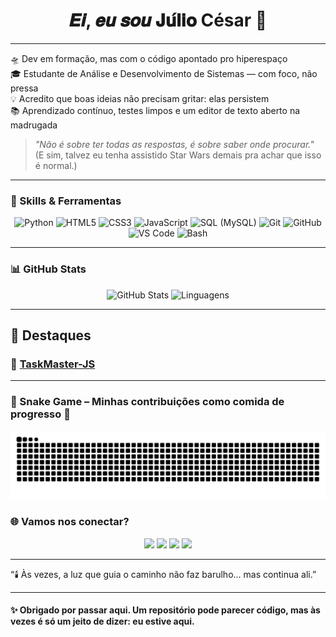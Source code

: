 <!-- readme especial do juliooeboy -->

<h1 align="center">𝑬𝒊, 𝒆𝒖 𝒔𝒐𝒖 𝐉𝐮́𝐥𝐢𝐨 César 👋</h1>

---

🛸 Dev em formação, mas com o código apontado pro hiperespaço  
🎓 Estudante de Análise e Desenvolvimento de Sistemas — com foco, não pressa  
💡 Acredito que boas ideias não precisam gritar: elas persistem  
📚 Aprendizado contínuo, testes limpos e um editor de texto aberto na madrugada  

> *"Não é sobre ter todas as respostas, é sobre saber onde procurar."*  
> (E sim, talvez eu tenha assistido Star Wars demais pra achar que isso é normal.)

---

### 🧰 Skills & Ferramentas

<div align="center">
  <img src="https://cdn.jsdelivr.net/gh/devicons/devicon/icons/python/python-original.svg" width="40" alt="Python" />
  <img src="https://cdn.jsdelivr.net/gh/devicons/devicon/icons/html5/html5-original.svg" width="40" alt="HTML5" />
  <img src="https://cdn.jsdelivr.net/gh/devicons/devicon/icons/css3/css3-original.svg" width="40" alt="CSS3" />
  <img src="https://cdn.jsdelivr.net/gh/devicons/devicon/icons/javascript/javascript-original.svg" width="40" alt="JavaScript" />
  <img src="https://cdn.jsdelivr.net/gh/devicons/devicon/icons/mysql/mysql-original.svg" width="40" alt="SQL (MySQL)" />
  <img src="https://cdn.jsdelivr.net/gh/devicons/devicon/icons/git/git-original.svg" width="40" alt="Git" />
  <img src="https://cdn.jsdelivr.net/gh/devicons/devicon/icons/github/github-original.svg" width="40" alt="GitHub" />
  <img src="https://cdn.jsdelivr.net/gh/devicons/devicon/icons/vscode/vscode-original.svg" width="40" alt="VS Code" />
  <img src="https://cdn.jsdelivr.net/gh/devicons/devicon/icons/bash/bash-original.svg" width="40" alt="Bash" />
</div>

---

### 📊 GitHub Stats

<p align="center">
  <img src="https://github-readme-stats.vercel.app/api?username=JulioOEboy&show_icons=true&theme=tokyonight" alt="GitHub Stats" />
  <img src="https://github-readme-stats.vercel.app/api/top-langs/?username=JulioOEboy&layout=compact&theme=tokyonight" alt="Linguagens" />
</p>

---

## 💼 Destaques

### 🔗 [TaskMaster-JS](https://github.com/JulioOEBoy/TaskMaster-JS)  

---

### 🐍 Snake Game – Minhas contribuições como comida de progresso 🍎

![snake gif](https://github.com/JulioOEboy/JulioOEboy/blob/output/github-contribution-grid-snake.svg)


### 🌐 Vamos nos conectar?

<p align="center">
  <a href="https://github.com/JulioOEboy"><img src="https://img.shields.io/badge/GitHub-JulioOEboy-181717?style=for-the-badge&logo=github" /></a>
  <a href="mailto:jcpcgame8@gmail.com"><img src="https://img.shields.io/badge/Email-jcpcgame8@gmail.com-D14836?style=for-the-badge&logo=gmail" /></a>
  <a href="https://www.instagram.com/juulio_c3sar/"><img src="https://img.shields.io/badge/Instagram-@juulio_c3sar-E4405F?style=for-the-badge&logo=instagram" /></a>
  <a href="https://www.linkedin.com/in/júlio-césar-ferreira-pedrini-176ba5271/"><img src="https://img.shields.io/badge/LinkedIn-Júlio César-0A66C2?style=for-the-badge&logo=linkedin" /></a>
</p>

---

“🕯️ Às vezes, a luz que guia o caminho não faz barulho... mas continua ali.”

---

#### ✨ Obrigado por passar aqui. Um repositório pode parecer código, mas às vezes é só um jeito de dizer: eu estive aqui.


